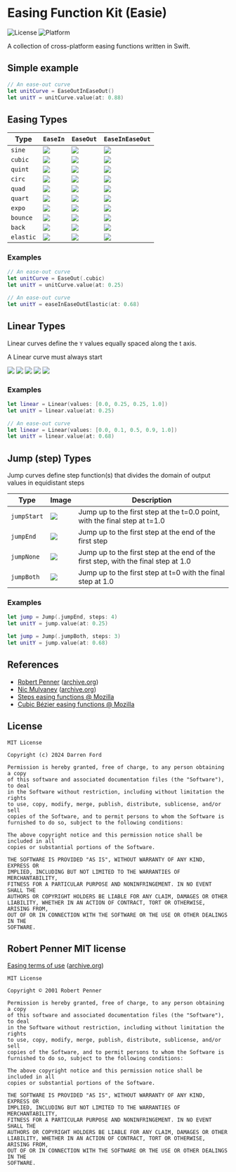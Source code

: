 # Easing Function Kit (Easie)

![License](https://img.shields.io/badge/License-MIT-apple)
![Platform](https://img.shields.io/badge/Platforms-macOS%20|%20iOS%20|%20tvOS%20|%20watchOS%20|%20visionOS%20|%20Linux-lightgrey.svg)

A collection of cross-platform easing functions written in Swift.

## Simple example

```swift
// An ease-out curve
let unitCurve = EaseOutInEaseOut()
let unitY = unitCurve.value(at: 0.88)
```

## Easing Types

| Type      |  `EaseIn`  |  `EaseOut`  |  `EaseInEaseOut`  | 
|-----------|------------|-------------|-------------------|
| `sine`    | <img src="Art/images/path-easeIn(sine).png" /> | <img src="Art/images/path-easeOut(sine).png" /> | <img src="Art/images/path-easeInEaseOut(sine).png" /> | 
| `cubic`   | <img src="Art/images/path-easeIn(cubic).png" /> | <img src="Art/images/path-easeOut(cubic).png" /> | <img src="Art/images/path-easeInEaseOut(cubic).png" /> |	
| `quint`   | <img src="Art/images/path-easeIn(quint).png" /> | <img src="Art/images/path-easeOut(quint).png" /> | <img src="Art/images/path-easeInEaseOut(quint).png" /> |
| `circ`    | <img src="Art/images/path-easeIn(circ).png" /> | <img src="Art/images/path-easeOut(circ).png" /> | <img src="Art/images/path-easeInEaseOut(circ).png" /> |
| `quad`    | <img src="Art/images/path-easeIn(quad).png" /> | <img src="Art/images/path-easeOut(quad).png" /> | <img src="Art/images/path-easeInEaseOut(quad).png" /> |
| `quart`   | <img src="Art/images/path-easeIn(quart).png" /> | <img src="Art/images/path-easeOut(quart).png" /> | <img src="Art/images/path-easeInEaseOut(quart).png" /> |
| `expo`    | <img src="Art/images/path-easeIn(expo).png" /> | <img src="Art/images/path-easeOut(expo).png" /> | <img src="Art/images/path-easeInEaseOut(expo).png" /> |	
| `bounce`  | <img src="Art/images/path-easeInBounce.png" /> | <img src="Art/images/path-easeOutBounce.png" /> | <img src="Art/images/path-easeInEaseOutBounce.png" /> |
| `back`    | <img src="Art/images/path-easeInBack.png" /> | <img src="Art/images/path-easeOutBack.png" /> | <img src="Art/images/path-easeInEaseOutBack.png" /> |
| `elastic` | <img src="Art/images/path-easeInElastic.png" /> | <img src="Art/images/path-easeOutElastic.png" /> | <img src="Art/images/path-easeInEaseOutElastic.png" /> |

### Examples

```swift
// An ease-out curve
let unitCurve = EaseOut(.cubic)
let unitY = unitCurve.value(at: 0.25)
```

```swift
// An ease-out curve
let unitY = easeInEaseOutElastic(at: 0.68)
```

## Linear Types

Linear curves define the `Y` values equally spaced along the t axis.

A Linear curve must always start 

<img src="Art/images/path-linear(0.0,0.1,0.5,0.9,1.0).png" />
<img src="Art/images/path-linear(0.0,0.5,1.0).png" />
<img src="Art/images/path-linear(0.0,0.25,0.25,1.0).png" />
<img src="Art/images/path-linear(0.0,0.125,0.25,1.0).png" />
<img src="Art/images/path-linear(0.0,1.0,0.0,1.0).png" />

### Examples

```swift
let linear = Linear(values: [0.0, 0.25, 0.25, 1.0])
let unitY = linear.value(at: 0.25)
```

```swift
// An ease-out curve
let linear = Linear(values: [0.0, 0.1, 0.5, 0.9, 1.0])
let unitY = linear.value(at: 0.68)
```

## Jump (step) Types

Jump curves define step function(s) that divides the domain of output values in equidistant steps

| Type        | Image                                               | Description |
|-------------|-----------------------------------------------------|-------------|
| `jumpStart` | <img src="Art/images/path-jump-jumpStart-2.png" />  | Jump up to the first step at the t=0.0 point, with the final step at t=1.0 | 
| `jumpEnd`   | <img src="Art/images/path-jump-jumpEnd-4.png" />    | Jump up to the first step at the end of the first step |
| `jumpNone`  | <img src="Art/images/path-jump-jumpNone-5.png" />   | Jump up to the first step at the end of the first step, with the final step at 1.0 | 
| `jumpBoth`  | <img src="Art/images/path-jump-jumpBoth-3.png" />   | Jump up to the first step at t=0 with the final step at 1.0 |

### Examples

```swift
let jump = Jump(.jumpEnd, steps: 4)
let unitY = jump.value(at: 0.25)
```

```swift
let jump = Jump(.jumpBoth, steps: 3)
let unitY = jump.value(at: 0.68)
```

## References

* [Robert Penner](http://robertpenner.com/easing/) ([archive.org](https://web.archive.org/web/20241108204417/http://robertpenner.com/easing/))
* [Nic Mulvaney](https://nicmulvaney.com/easing) ([archive.org](https://web.archive.org/web/20240926061450/https://nicmulvaney.com/easing))
* [Steps easing functions @ Mozilla](https://developer.mozilla.org/en-US/docs/Web/CSS/easing-function#steps_easing_function)
* [Cubic Bézier easing functions @ Mozilla](https://developer.mozilla.org/en-US/docs/Web/CSS/easing-function#cubic_bézier_easing_function)

## License

```
MIT License

Copyright (c) 2024 Darren Ford

Permission is hereby granted, free of charge, to any person obtaining a copy
of this software and associated documentation files (the "Software"), to deal
in the Software without restriction, including without limitation the rights
to use, copy, modify, merge, publish, distribute, sublicense, and/or sell
copies of the Software, and to permit persons to whom the Software is
furnished to do so, subject to the following conditions:

The above copyright notice and this permission notice shall be included in all
copies or substantial portions of the Software.

THE SOFTWARE IS PROVIDED "AS IS", WITHOUT WARRANTY OF ANY KIND, EXPRESS OR
IMPLIED, INCLUDING BUT NOT LIMITED TO THE WARRANTIES OF MERCHANTABILITY,
FITNESS FOR A PARTICULAR PURPOSE AND NONINFRINGEMENT. IN NO EVENT SHALL THE
AUTHORS OR COPYRIGHT HOLDERS BE LIABLE FOR ANY CLAIM, DAMAGES OR OTHER
LIABILITY, WHETHER IN AN ACTION OF CONTRACT, TORT OR OTHERWISE, ARISING FROM,
OUT OF OR IN CONNECTION WITH THE SOFTWARE OR THE USE OR OTHER DEALINGS IN THE
SOFTWARE.
```

## Robert Penner MIT license

[Easing terms of use](http://robertpenner.com/easing_terms_of_use.html) ([archive.org](https://web.archive.org/web/20240915222613/http://www.robertpenner.com/easing_terms_of_use.html))

```
MIT License

Copyright © 2001 Robert Penner

Permission is hereby granted, free of charge, to any person obtaining a copy
of this software and associated documentation files (the "Software"), to deal
in the Software without restriction, including without limitation the rights
to use, copy, modify, merge, publish, distribute, sublicense, and/or sell 
copies of the Software, and to permit persons to whom the Software is
furnished to do so, subject to the following conditions:

The above copyright notice and this permission notice shall be included in all 
copies or substantial portions of the Software.

THE SOFTWARE IS PROVIDED "AS IS", WITHOUT WARRANTY OF ANY KIND, EXPRESS OR
IMPLIED, INCLUDING BUT NOT LIMITED TO THE WARRANTIES OF MERCHANTABILITY,
FITNESS FOR A PARTICULAR PURPOSE AND NONINFRINGEMENT. IN NO EVENT SHALL THE
AUTHORS OR COPYRIGHT HOLDERS BE LIABLE FOR ANY CLAIM, DAMAGES OR OTHER
LIABILITY, WHETHER IN AN ACTION OF CONTRACT, TORT OR OTHERWISE, ARISING FROM,
OUT OF OR IN CONNECTION WITH THE SOFTWARE OR THE USE OR OTHER DEALINGS IN THE
SOFTWARE.
```
